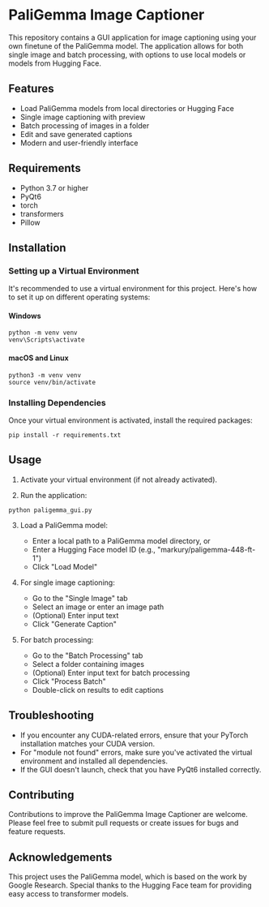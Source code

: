 # PaliGemma Image Captioner

This repository contains a GUI application for image captioning using your own finetune of the PaliGemma model. The application allows for both single image and batch processing, with options to use local models or models from Hugging Face.

## Features

- Load PaliGemma models from local directories or Hugging Face
- Single image captioning with preview
- Batch processing of images in a folder
- Edit and save generated captions
- Modern and user-friendly interface

## Requirements

- Python 3.7 or higher
- PyQt6
- torch
- transformers
- Pillow

## Installation

### Setting up a Virtual Environment

It's recommended to use a virtual environment for this project. Here's how to set it up on different operating systems:

#### Windows

```
python -m venv venv
venv\Scripts\activate
```

#### macOS and Linux

```
python3 -m venv venv
source venv/bin/activate
```

### Installing Dependencies

Once your virtual environment is activated, install the required packages:

```
pip install -r requirements.txt
```

## Usage

1. Activate your virtual environment (if not already activated).

2. Run the application:

```
python paligemma_gui.py
```

3. Load a PaliGemma model:
   - Enter a local path to a PaliGemma model directory, or
   - Enter a Hugging Face model ID (e.g., "markury/paligemma-448-ft-1")
   - Click "Load Model"

4. For single image captioning:
   - Go to the "Single Image" tab
   - Select an image or enter an image path
   - (Optional) Enter input text
   - Click "Generate Caption"

5. For batch processing:
   - Go to the "Batch Processing" tab
   - Select a folder containing images
   - (Optional) Enter input text for batch processing
   - Click "Process Batch"
   - Double-click on results to edit captions

## Troubleshooting

- If you encounter any CUDA-related errors, ensure that your PyTorch installation matches your CUDA version.
- For "module not found" errors, make sure you've activated the virtual environment and installed all dependencies.
- If the GUI doesn't launch, check that you have PyQt6 installed correctly.

## Contributing

Contributions to improve the PaliGemma Image Captioner are welcome. Please feel free to submit pull requests or create issues for bugs and feature requests.

## Acknowledgements

This project uses the PaliGemma model, which is based on the work by Google Research. Special thanks to the Hugging Face team for providing easy access to transformer models.